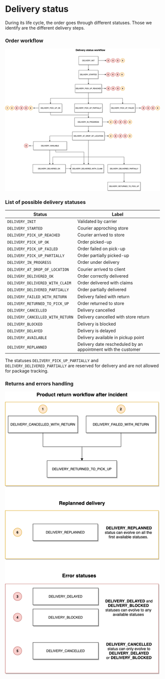 # Delivery status

During its life cycle, the order goes through different statuses. Those we identify are the different delivery steps.

### Order workflow

![get-started-icon](../../assets/images/delivery-status-workflow.png)

### List of possible delivery statuses

| Status                           | Label                                                         |
| -------------------------------- | --------------------------------------------------------------|
| `DELIVERY_INIT`                  | Validated by carrier                                          |
| `DELIVERY_STARTED`               | Courier approching store                                      |
| `DELIVERY_PICK_UP_REACHED`       | Courier arrived to store                                      |
| `DELIVERY_PICK_UP_OK`            | Order picked-up                                               |
| `DELIVERY_PICK_UP_FAILED`        | Order failed on pick-up                                       |
| `DELIVERY_PICK_UP_PARTIALLY`     | Order partially picked-up                                     |
| `DELIVERY_IN_PROGRESS`           | Order under delivery                                          |
| `DELIVERY_AT_DROP_OF_LOCATION`   | Courier arrived to client                                     |
| `DELIVERY_DELIVERED_OK`          | Order correctly delivered                                     |
| `DELIVERY_DELIVERED_WITH_CLAIM`  | Order delivered with claims                                   |
| `DELIVERY_DELIVERED_PARTIALLY`   | Order partially delivered                                     |
| `DELIVERY_FAILED_WITH_RETURN`    | Delivery failed with return                                   |
| `DELIVERY_RETURNED_TO_PICK_UP`   | Order returned to store                                       |
| `DELIVERY_CANCELLED`             | Delivery cancelled                                            |
| `DELIVERY_CANCELLED_WITH_RETURN` | Delivery cancelled with store return                          |
| `DELIVERY_BLOCKED`               | Delivery is blocked                                           |
| `DELIVERY_DELAYED`               | Delivery is delayed                                           |
| `DELIVERY_AVAILABLE`             | Delivery available in pickup point                            |
| `DELIVERY_REPLANNED`             | Delivery date rescheduled by an appointment with the customer |


The statuses `DELIVERY_PICK_UP_PARTIALLY` and `DELIVERY_DELIVERED_PARTIALLY` are reserved for delivery and are not allowed for package tracking.

### Returns and errors handling

![get-started-icon](../../assets/images/product-return-workflow.png)
